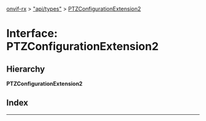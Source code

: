 [onvif-rx](../README.md) > ["api/types"](../modules/_api_types_.md) > [PTZConfigurationExtension2](../interfaces/_api_types_.ptzconfigurationextension2.md)

# Interface: PTZConfigurationExtension2

## Hierarchy

**PTZConfigurationExtension2**

## Index

---

